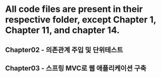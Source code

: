 # All code files are present in their respective folder, except Chapter 1, Chapter 11, and chapter 14.

## Chapter02 - 의존관계 주입 및 단위테스트
## Chapter03 - 스프링 MVC로 웹 애플리케이션 구축
